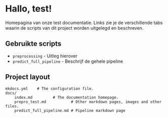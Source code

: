 # Hallo, test!

Homepagina van onze test documentatie. Links zie je de verschillende tabs waarin de scripts van dit project worden uitgelegd en beschreven. 

## Gebruikte scripts

* `preprocessing` - Uitleg hierover
* `predict_full_pipeline` - Beschrijf de gehele pipeline


## Project layout

    mkdocs.yml    # The configuration file.
    docs/
        index.md  		 # The documentation homepage.
        prepro_test.md       	 # Other markdown pages, images and other files.
        predict_full_pipeline.md # Pipeline markdown page
